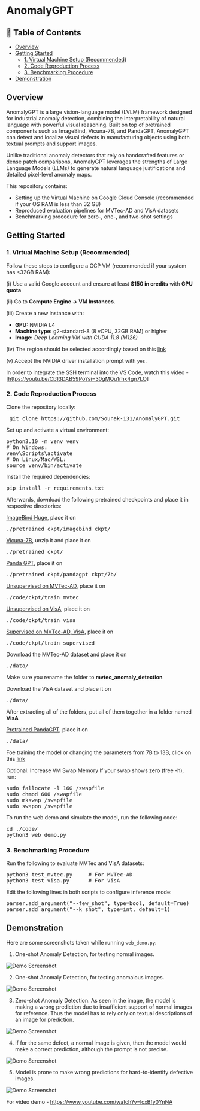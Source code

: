 # AnomalyGPT

## 🧾 Table of Contents
- [Overview](#overview)
- [Getting Started](#getting-started)
  - [1. Virtual Machine Setup (Recommended)](#1-virtual-machine-setup-recommended)
  - [2. Code Reproduction Process](#2-code-reproduction-process)
  - [3. Benchmarking Procedure](#3-benchmarking-procedure)
- [Demonstration](#demonstration)

## Overview

AnomalyGPT is a large vision-language model (LVLM) framework designed for industrial anomaly detection, combining the interpretability of natural language with powerful visual reasoning. Built on top of pretrained components such as ImageBind, Vicuna-7B, and PandaGPT, AnomalyGPT can detect and localize visual defects in manufacturing objects using both textual prompts and support images.

Unlike traditional anomaly detectors that rely on handcrafted features or dense patch comparisons, AnomalyGPT leverages the strengths of Large Language Models (LLMs) to generate natural language justifications and detailed pixel-level anomaly maps.

This repository contains:
- Setting up the Virtual Machine on Google Cloud Console (recommended if your OS RAM is less than 32 GB)
- Reproduced evaluation pipelines for MVTec-AD and VisA datasets
- Benchmarking procedure for zero-, one-, and two-shot settings

## Getting Started

### 1. Virtual Machine Setup (Recommended)

Follow these steps to configure a GCP VM (recommended if your system has <32GB RAM):

(i) Use a valid Google account and ensure at least **$150 in credits** with **GPU quota**

(ii) Go to **Compute Engine → VM Instances**. 

(iii) Create a new instance with:  

 - **GPU:** NVIDIA L4  
 - **Machine type:** g2-standard-8 (8 vCPU, 32GB RAM) or higher 
 - **Image:** *Deep Learning VM with CUDA 11.8 (M126)* 

(iv) The region should be selected accordingly based on this <a href="https://cloud.google.com/compute/docs/gpus/gpu-regions-zones">link</a><br>

(v) Accept the NVIDIA driver installation prompt with `yes`. 

In order to integrate the SSH terminal into the VS Code, watch this video - [https://youtu.be/Cb13DAB59Po?si=30gMQu1rhx4gn7LO]<br>


### 2. Code Reproduction Process

Clone the repository locally:

<pre> git clone https://github.com/Sounak-131/AnomalyGPT.git </pre>

Set up and activate a virtual environment:

<pre>
python3.10 -m venv venv
# On Windows:
venv\Scripts\activate
# On Linux/Mac/WSL:
source venv/bin/activate
</pre>

Install the required dependencies:

<pre>pip install -r requirements.txt</pre>

Afterwards, download the following pretrained checkpoints and place it in respective directories:

<a href="https://dl.fbaipublicfiles.com/imagebind/imagebind_huge.pth">ImageBind Huge</a>, place it on <pre>./pretrained_ckpt/imagebind_ckpt/</pre>

<a href="https://storage.googleapis.com/vicuna-delta-bucket/vicuna-7b-final.zip">Vicuna-7B</a>, unzip it and place it on <pre>./pretrained_ckpt/</pre>

<a href="https://huggingface.co/openllmplayground/pandagpt_7b_max_len_1024/resolve/main/pytorch_model.pt?download=true">Panda GPT<a>, place it on <pre>./pretrained_ckpt/pandagpt_ckpt/7b/</pre>

<a href="https://huggingface.co/FantasticGNU/AnomalyGPT/resolve/main/train_mvtec/pytorch_model.pt">Unsupervised on MVTec-AD<a>, place it on <pre>./code/ckpt/train_mvtec</pre>

<a href="https://huggingface.co/FantasticGNU/AnomalyGPT/resolve/main/train_visa/pytorch_model.pt">Unsupervised on VisA<a>, place it on <pre>./code/ckpt/train_visa</pre>

<a href="https://huggingface.co/FantasticGNU/AnomalyGPT/resolve/main/train_supervised/pytorch_model.pt">Supervised on MVTec-AD, VisA<a>, place it on <pre>./code/ckpt/train_supervised</pre>

Download the MVTec-AD dataset and place it on <pre>./data/</pre> Make sure you rename the folder to <b>mvtec_anomaly_detection</b>

Download the VisA dataset and place it on <pre>./data/</pre> After extracting all of the folders, put all of them together in a folder named <b>VisA</b>

<a href="https://huggingface.co/datasets/openllmplayground/pandagpt_visual_instruction_dataset/resolve/main/pandagpt4_visual_instruction_data.json?download=true">Pretrained PandaGPT</a>, place it on <pre>./data/</pre>

Foe training the model or changing the parameters from 7B to 13B, click on this <a href="https://github.com/CASIA-IVA-Lab/AnomalyGPT?tab=readme-ov-file">link</a>

Optional: Increase VM Swap Memory
If your swap shows zero (free -h), run:
<pre>sudo fallocate -l 16G /swapfile
sudo chmod 600 /swapfile
sudo mkswap /swapfile
sudo swapon /swapfile</pre>

To run the web demo and simulate the model, run the following code:
<pre>cd ./code/
python3 web_demo.py</pre>

### 3. Benchmarking Procedure

Run the following to evaluate MVTec and VisA datasets:

<pre>
python3 test_mvtec.py     # For MVTec-AD
python3 test_visa.py      # For VisA
</pre>

Edit the following lines in both scripts to configure inference mode:

<pre>
parser.add_argument("--few_shot", type=bool, default=True)  # True = few-shot; False = zero-shot
parser.add_argument("--k_shot", type=int, default=1)        # Set to 1 or 2 for 1-shot or 2-shot
</pre>


## Demonstration

Here are some screenshots taken while running `web_demo.py`:

1. One-shot Anomaly Detection, for testing normal images.

![Demo Screenshot](screenshots/Demo_2.png)

2. One-shot Anomaly Detection, for testing anomalous images.

![Demo Screenshot](screenshots/Demo_3.png)

3. Zero-shot Anomaly Detection. As seen in the image, the model is making a wrong prediction due to insufficient support of normal images for reference. Thus the model has to rely only on textual descriptions of an image for prediction.

![Demo Screenshot](screenshots/Demo_5.png)

4. If for the same defect, a normal image is given, then the model would make a correct prediction, although the prompt is not precise.

![Demo Screenshot](screenshots/Demo_4.png)

5. Model is prone to make wrong predictions for hard-to-identify defective images.

![Demo Screenshot](screenshots/Demo_6.png)

For video demo - https://www.youtube.com/watch?v=lcxBfy0YnNA
